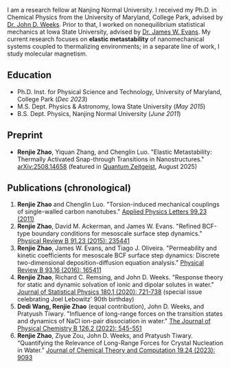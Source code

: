 I am a research fellow at Nanjing Normal University. I received my Ph.D. in Chemical Physics from the University of Maryland, College Park, advised by [Dr. John D. Weeks](https://terpconnect.umd.edu/~jdw/). Prior to that, I worked on nonequilibrium statistical mechanics at Iowa State University, advised by [Dr. James W. Evans](https://www.ameslab.gov/directory/james-evans). My current research focuses on **elastic metastability** of nanomechanical systems coupled to thermalizing environments; in a separate line of work, I study molecular magnetism.

## Education
- Ph.D. Inst. for Physical Science and Technology, University of Maryland, College Park (_Dec 2023_)								       		
- M.S. Dept. Physics & Astronomy, Iowa State University (_May 2015_)	 			        		
- B.S. Dept. Physics, Nanjing Normal University (_June 2011_)

## Preprint
- **Renjie Zhao**, Yiquan Zhang, and Chenglin Luo. "Elastic Metastability: Thermally Activated Snap-through Transitions in Nanostructures." [arXiv:2508.14658](https://arxiv.org/abs/2508.14658) (featured in [Quantum Zeitgeist](https://quantumzeitgeist.com/nanoribbons-flip-with-heat-new-thermal-switch-unveiled/), August 2025)

## Publications (chronological)
1. **Renjie Zhao** and Chenglin Luo. "Torsion-induced mechanical couplings of single-walled carbon nanotubes." [Applied Physics Letters 99.23 (2011)](
https://doi.org/10.1063/1.3665938
)
2. **Renjie Zhao**, David M. Ackerman, and James W. Evans. "Refined BCF-type boundary conditions for mesoscale surface step dynamics." [Physical Review B 91.23 (2015): 235441](https://doi.org/10.1103/PhysRevB.91.235441)
3. **Renjie Zhao**, James W. Evans, and Tiago J. Oliveira. "Permeability and kinetic coefficients for mesoscale BCF surface step dynamics: Discrete two-dimensional deposition-diffusion equation analysis." [Physical Review B 93.16 (2016): 165411](https://doi.org/10.1103/PhysRevB.93.165411)
4. **Renjie Zhao**, Richard C. Remsing, and John D. Weeks. "Response theory for static and dynamic solvation of ionic and dipolar solutes in water." [Journal of Statistical Physics 180.1 (2020): 721-738](https://doi.org/10.1007/s10955-020-02509-z) (special issue celebrating Joel Lebowitz' 90th birthday)
5. **Dedi Wang, Renjie Zhao** (equal contribution), John D. Weeks, and Pratyush Tiwary. "Influence of long-range forces on the transition states and dynamics of NaCl ion-pair dissociation in water." [The Journal of Physical Chemistry B 126.2 (2022): 545-551](https://pubs.acs.org/doi/abs/10.1021/acs.jpcb.1c09454)
6. **Renjie Zhao**, Ziyue Zou, John D. Weeks, and Pratyush Tiwary. “Quantifying the Relevance of Long-Range Forces for Crystal Nucleation in Water.” [Journal of Chemical Theory and Computation 19.24 (2023): 9093](https://pubs.acs.org/doi/abs/10.1021/acs.jctc.3c01120)
